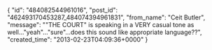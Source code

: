  {
   "id": "484082544961016",
   "post_id": "462493170453287_484074394961831",
   "from_name": "Ceit Butler",
   "message": "\"THE COURT\" is speaking in a VERY casual tone as well...\"yeah\"...\"sure\"...does this sound like appropriate language??",
   "created_time": "2013-02-23T04:09:36+0000"
 }
